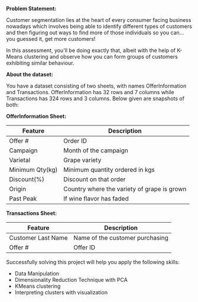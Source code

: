 **Problem Statement:**

Customer segmentation lies at the heart of every consumer facing business nowadays which involves being able to identify different types of customers and then figuring out ways to find more of those individuals so you can… you guessed it, get more customers!

In this assessment, you'll be doing exactly that, albeit with the help of K-Means clustering and observe how you can form groups of customers exhibiting similar behaviour.

**About the dataset:**

You have a dataset consisting of two sheets, with names OfferInformation and Transactions. OfferInformation has 32 rows and 7 columns while Transactions has 324 rows and 3 columns. Below given are snapshots of both:

**OfferInformation Sheet:**

Feature | Description
------- | -----------
Offer # |	Order ID
Campaign	| Month of the campaign
Varietal	| Grape variety
Minimum Qty(kg)	| Minimum quantity ordered in kgs
Discount(%)	| Discount on that order
Origin	| Country where the variety of grape is grown
Past Peak	| If wine flavor has faded

**Transactions Sheet:**

Feature | Description
------- | -----------
Customer Last Name	| Name of the customer purchasing
Offer #	| Offer ID

Successfully solving this project will help you apply the following skills:

* Data Manipulation
* Dimensionality Reduction Technique with PCA
* KMeans clustering
* Interpreting clusters with visualization

